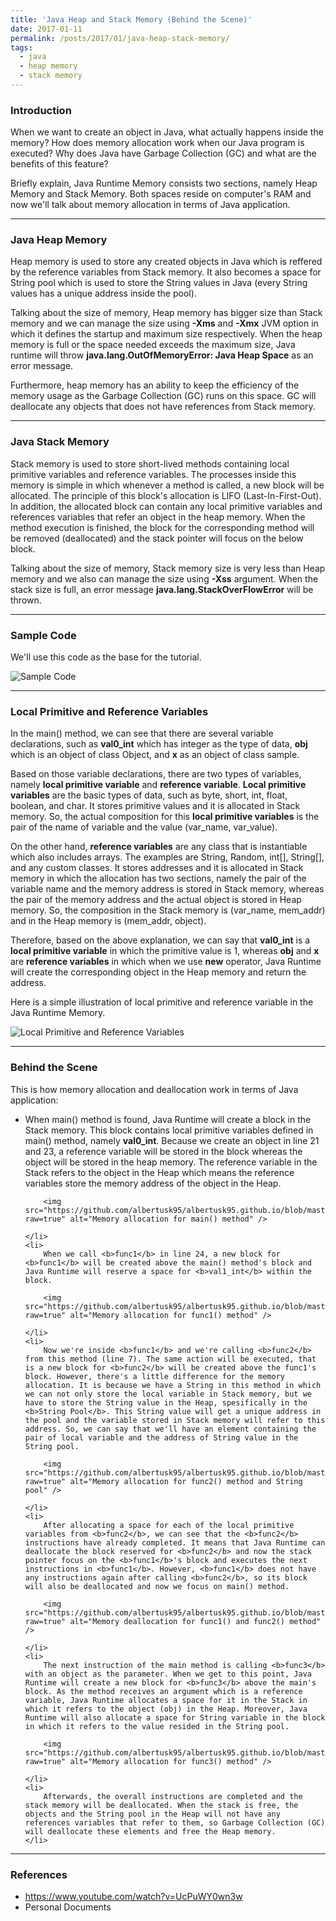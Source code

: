 ```yaml
---
title: 'Java Heap and Stack Memory (Behind the Scene)'
date: 2017-01-11
permalink: /posts/2017/01/java-heap-stack-memory/
tags:
  - java
  - heap memory
  - stack memory
---
```


### Introduction

When we want to create an object in Java, what actually happens inside the memory? How does memory allocation work when our Java program is executed? Why does Java have Garbage Collection (GC) and what are the benefits of this feature?

Briefly explain, Java Runtime Memory consists two sections, namely Heap Memory and Stack Memory. Both spaces reside on computer's RAM and now we'll talk about memory allocation in terms of Java application.

-----

### Java Heap Memory

Heap memory is used to store any created objects in Java which is reffered by the reference variables from Stack memory. It also becomes a space for String pool which is used to store the String values in Java (every String values has a unique address inside the pool).

Talking about the size of memory, Heap memory has bigger size than Stack memory and we can manage the size using **-Xms** and **-Xmx** JVM option in which it defines the startup and maximum size respectively. When the heap memory is full or the space needed exceeds the maximum size, Java runtime will throw **java.lang.OutOfMemoryError: Java Heap Space** as an error message.

Furthermore, heap memory has an ability to keep the efficiency of the memory usage as the Garbage Collection (GC) runs on this space. GC will deallocate any objects that does not have references from Stack memory.

-----

### Java Stack Memory

Stack memory is used to store short-lived methods containing local primitive variables and reference variables. The processes inside this memory is simple in which whenever a method is called, a new block will be allocated. The principle of this block's allocation is LIFO (Last-In-First-Out). In addition, the allocated block can contain any local primitive variables and references variables that refer an object in the heap memory. When the method execution is finished, the block for the corresponding method will be removed (deallocated) and the stack pointer will focus on the below block.

Talking about the size of memory, Stack memory size is very less than Heap memory and we also can manage the size using **-Xss** argument. When the stack size is full, an error message **java.lang.StackOverFlowError** will be thrown.

-----

### Sample Code

We'll use this code as the base for the tutorial.

<img src="https://github.com/albertusk95/albertusk95.github.io/blob/master/images/posts/java/java0_6.png?raw=true" alt="Sample Code" />

-----

### Local Primitive and Reference Variables

In the main() method, we can see that there are several variable declarations, such as **val0_int** which has integer as the type of data, **obj** which is an object of class Object, and **x** as an object of class sample.

Based on those variable declarations, there are two types of variables, namely **local primitive variable** and **reference variable**. **Local primitive variables** are the basic types of data, such as byte, short, int, float, boolean, and char. It stores primitive values and it is allocated in Stack memory. So, the actual composition for this **local primitive variables** is the pair of the name of variable and the value (var_name, var_value).

On the other hand, **reference variables** are any class that is instantiable which also includes arrays. The examples are String, Random, int[], String[], and any custom classes. It stores addresses and it is allocated in Stack memory in which the allocation has two sections, namely the pair of the variable name and the memory address is stored in Stack memory, whereas the pair of the memory address and the actual object is stored in Heap memory. So, the composition in the Stack memory is (var_name, mem_addr) and in the Heap memory is (mem_addr, object).

Therefore, based on the above explanation, we can say that **val0_int** is a **local primitive variable** in which the primitive value is 1, whereas **obj** and **x** are **reference variables** in which when we use **new** operator, Java Runtime will create the corresponding object in the Heap memory and return the address.

Here is a simple illustration of local primitive and reference variable in the Java Runtime Memory.

<img src="https://github.com/albertusk95/albertusk95.github.io/blob/master/images/posts/java/java0_5.png?raw=true" alt="Local Primitive and Reference Variables" />

-----

### Behind the Scene

This is how memory allocation and deallocation work in terms of Java application:

<ul>
	<li>
		When main() method is found, Java Runtime will create a block in the Stack memory. This block contains local primitive variables defined in main() method, namely <b>val0_int</b>. Because we create an object in line 21 and 23, a reference variable will be stored in the block whereas the object will be stored in the heap memory. The reference variable in the Stack refers to the object in the Heap which means the reference variables store the memory address of the object in the Heap.
		
		<img src="https://github.com/albertusk95/albertusk95.github.io/blob/master/images/posts/java/java0_0.png?raw=true" alt="Memory allocation for main() method" />

	</li>
	<li>
		When we call <b>func1</b> in line 24, a new block for <b>func1</b> will be created above the main() method's block and Java Runtime will reserve a space for <b>val1_int</b> within the block.
		
		<img src="https://github.com/albertusk95/albertusk95.github.io/blob/master/images/posts/java/java0_1.png?raw=true" alt="Memory allocation for func1() method" />

	</li>
	<li>
		Now we're inside <b>func1</b> and we're calling <b>func2</b> from this method (line 7). The same action will be executed, that is a new block for <b>func2</b> will be created above the func1's block. However, there's a little difference for the memory allocation. It is because we have a String in this method in which we can not only store the local variable in Stack memory, but we have to store the String value in the Heap, spesifically in the <b>String Pool</b>. This String value will get a unique address in the pool and the variable stored in Stack memory will refer to this address. So, we can say that we'll have an element containing the pair of local variable and the address of String value in the String pool.
		
		<img src="https://github.com/albertusk95/albertusk95.github.io/blob/master/images/posts/java/java0_2.png?raw=true" alt="Memory allocation for func2() method and String pool" />

	</li>
	<li>
		After allocating a space for each of the local primitive variables from <b>func2</b>, we can see that the <b>func2</b> instructions have already completed. It means that Java Runtime can deallocate the block reserved for <b>func2</b> and now the stack pointer focus on the <b>func1</b>'s block and executes the next instructions in <b>func1</b>. However, <b>func1</b> does not have any instructions again after calling <b>func2</b>, so its block will also be deallocated and now we focus on main() method.
		
		<img src="https://github.com/albertusk95/albertusk95.github.io/blob/master/images/posts/java/java0_3.png?raw=true" alt="Memory deallocation for func1() and func2() method" />

	</li>
	<li>
		The next instruction of the main method is calling <b>func3</b> with an object as the parameter. When we get to this point, Java Runtime will create a new block for <b>func3</b> above the main's block. As the method receives an argument which is a reference variable, Java Runtime allocates a space for it in the Stack in which it refers to the object (obj) in the Heap. Moreover, Java Runtime will also allocate a space for String variable in the block in which it refers to the value resided in the String pool.
		
		<img src="https://github.com/albertusk95/albertusk95.github.io/blob/master/images/posts/java/java0_4.png?raw=true" alt="Memory allocation for func3() method" />

	</li>
	<li>
		Afterwards, the overall instructions are completed and the stack memory will be deallocated. When the stack is free, the objects and the String pool in the Heap will not have any references variables that refer to them, so Garbage Collection (GC) will deallocate these elements and free the Heap memory.
	</li>
</ul>

-----

### References

<ul>
	<li><a href="https://www.youtube.com/watch?v=UcPuWY0wn3w">https://www.youtube.com/watch?v=UcPuWY0wn3w</a></li>
	<li>Personal Documents</li>
</ul>
